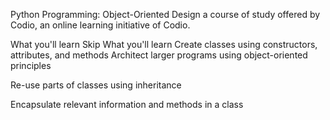Python Programming: Object-Oriented Design
a course of study offered by Codio, an online learning initiative of Codio.

What you'll learn
Skip What you'll learn
Create classes using constructors, attributes, and methods
Architect larger programs using object-oriented principles

Re-use parts of classes using inheritance

Encapsulate relevant information and methods in a class
